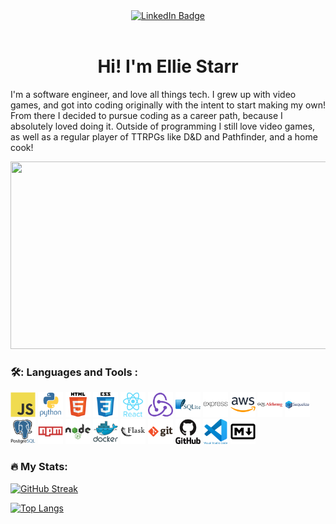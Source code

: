 

<!--
**estarr626/estarr626** is a ✨ _special_ ✨ repository because its `README.md` (this file) appears on your GitHub profile.

Here are some ideas to get you started:

- 🔭 I’m currently working on ...
- 🌱 I’m currently learning ...
- 👯 I’m looking to collaborate on ...
- 🤔 I’m looking for help with ...
- 💬 Ask me about ...
- 📫 How to reach me: ...
- 😄 Pronouns: ...
- ⚡ Fun fact: ...
-->


<div id="badges" align="center">
  <a href="http://www.linkedin.com/in/estarr626">
    <img src="https://img.shields.io/badge/LinkedIn-blue?style=for-the-badge&logo=linkedin&logoColor=white" alt="LinkedIn Badge"/>
  </a>
</div>

<div align="center">
  <img src="https://komarev.com/ghpvc/?username=estarr626&style=flat-square&color=blue" alt=""/>
</div>

<h1 align="center">Hi! I'm Ellie Starr</h1>

<p>I'm a software engineer, and love all things tech. I grew up with video games, and got into coding originally with the intent to start making my own! From there I decided to pursue coding as a career path, because I absolutely loved doing it. Outside of programming I still love video games, as well as a regular player of TTRPGs like D&D and Pathfinder, and a home cook!</p>

<div align="center">
  <img src="https://media.giphy.com/media/dWesBcTLavkZuG35MI/giphy.gif" width="600" height="300"/>
</div>

### 🛠️: Languages and Tools :

<div>
  <img src="https://github.com/devicons/devicon/blob/master/icons/javascript/javascript-original.svg" width="40" height="40">
  <img src="https://github.com/devicons/devicon/blob/master/icons/python/python-original-wordmark.svg" width="40" height="40">
  <img src="https://github.com/devicons/devicon/blob/master/icons/html5/html5-original-wordmark.svg" width="40" height="40">
  <img src="https://github.com/devicons/devicon/blob/master/icons/css3/css3-original-wordmark.svg" width="40" height="40">
  <img src="https://github.com/devicons/devicon/blob/master/icons/react/react-original-wordmark.svg" width="40" height="40">
  <img src="https://github.com/devicons/devicon/blob/master/icons/redux/redux-original.svg" width="40" height="40">
  <img src="https://github.com/devicons/devicon/blob/master/icons/sqlite/sqlite-original-wordmark.svg" width="40" height="40">
  <img src="https://github.com/devicons/devicon/blob/master/icons/express/express-original-wordmark.svg" width="40" height="40">
  <img src="https://github.com/devicons/devicon/blob/master/icons/amazonwebservices/amazonwebservices-original-wordmark.svg" width="40" height="40">
  <img src="https://github.com/devicons/devicon/blob/master/icons/sqlalchemy/sqlalchemy-original-wordmark.svg" width="40" height="40">
  <img src="https://github.com/devicons/devicon/blob/master/icons/sequelize/sequelize-original-wordmark.svg" width="40" height="40">
  <img src="https://github.com/devicons/devicon/blob/master/icons/postgresql/postgresql-original-wordmark.svg" width="40" height="40">
  <img src="https://github.com/devicons/devicon/blob/master/icons/npm/npm-original-wordmark.svg" width="40" height="40">
  <img src="https://github.com/devicons/devicon/blob/master/icons/nodejs/nodejs-original-wordmark.svg" width="40" height="40">
  <img src="https://github.com/devicons/devicon/blob/master/icons/docker/docker-original-wordmark.svg" width="40" height="40">
  <img src="https://github.com/devicons/devicon/blob/master/icons/flask/flask-original-wordmark.svg" width="40" height="40" >
  <img src="https://github.com/devicons/devicon/blob/master/icons/git/git-original-wordmark.svg" width="40" height="40">
  <img src="https://github.com/devicons/devicon/blob/master/icons/github/github-original-wordmark.svg" width="40" height="40">
  <img src="https://github.com/devicons/devicon/blob/master/icons/vscode/vscode-original-wordmark.svg" width="40" height="40">
  <img src="https://github.com/devicons/devicon/blob/master/icons/markdown/markdown-original.svg" width="40" height="40">
</div>

### 🔥 My Stats:

[![GitHub Streak](https://github-readme-streak-stats.herokuapp.com?user=estarr626&theme=dark&exclude_days=Sun%2CSat)](https://git.io/streak-stats)

[![Top Langs](https://github-readme-stats.vercel.app/api/top-langs/?username=estarr626)](https://github.com/anuraghazra/github-readme-stats)
